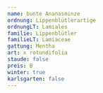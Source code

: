 ```yaml
---
name: bunte Ananasminze
ordnung: Lippenblütlerartige
ordnungLT: Lamiales
familie: Lippenblütler
familieLT: Lamiaceae
gattung: Mentha
art: x rotundifolia
staude: false
preis: B
winter: true
karlsgarten: false
---
```

